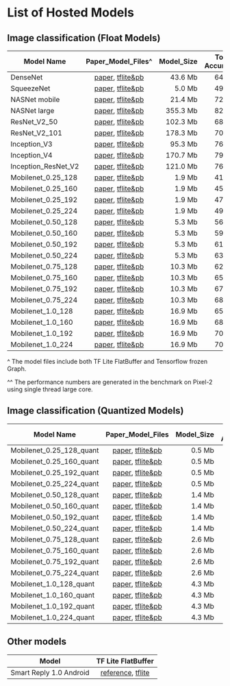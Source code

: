 # List of Hosted Models

## Image classification (Float Models)

Model Name          | Paper_Model_Files^                                                                                                                                                                        | Model_Size | Top-1 Accuracy | Top-5 Accuracy | TF Lite Performance^^ | Tensorflow Performance
------------------- | :---------------------------------------------------------------------------------------------------------------------------------------------------------------------------------------: | ---------: | -------------: | -------------: | --------------------: | ---------------------:
DenseNet            | [paper](https://arxiv.org/abs/1608.06993), [tflite&pb](https://storage.googleapis.com/download.tensorflow.org/models/tflite/model_zoo/upload_20180427/densenet_2018_04_27.tgz)            | 43.6 Mb    | 64.2%          | 85.6%          | 894 ms                | 1262 ms
SqueezeNet          | [paper](https://arxiv.org/abs/1602.07360), [tflite&pb](https://storage.googleapis.com/download.tensorflow.org/models/tflite/model_zoo/upload_20180427/squeezenet_2018_04_27.tgz)          | 5.0 Mb     | 49.0%          | 72.9%          | 224 ms                | 255 ms
NASNet mobile       | [paper](https://arxiv.org/abs/1707.07012), [tflite&pb](https://storage.googleapis.com/download.tensorflow.org/models/tflite/model_zoo/upload_20180427/nasnet_mobile_2018_04_27.tgz)       | 21.4 Mb    | 72.2%          | 90.6%          | 261 ms                | 389 ms
NASNet large        | [paper](https://arxiv.org/abs/1707.07012), [tflite&pb](https://storage.googleapis.com/download.tensorflow.org/models/tflite/model_zoo/upload_20180427/nasnet_large_2018_04_27.tgz)        | 355.3 Mb   | 82.1%          | 95.8%          | 6697 ms               | 7940 ms
ResNet_V2_50        | [paper](https://arxiv.org/abs/1603.05027), [tflite&pb](https://storage.googleapis.com/download.tensorflow.org/models/tflite/model_zoo/upload_20180427/resnet_v2_50_2018_04_27.tgz)        | 102.3 Mb   | 68.1%          | 88.4%          | 942 ms                | 1008 ms
ResNet_V2_101       | [paper](https://arxiv.org/abs/1603.05027), [tflite&pb](https://storage.googleapis.com/download.tensorflow.org/models/tflite/model_zoo/upload_20180427/resnet_v2_101_2018_04_27.tgz)       | 178.3 Mb   | 70.4%          | 89.6%          | 1880 ms               | 1970 ms
Inception_V3        | [paper](http://arxiv.org/abs/1512.00567), [tflite&pb](https://storage.googleapis.com/download.tensorflow.org/models/tflite/model_zoo/upload_20180427/inception_v3_2018_04_27.tgz)         | 95.3 Mb    | 76.9%          | 93.5%          | 1433 ms               | 1522 ms
Inception_V4        | [paper](http://arxiv.org/abs/1602.07261), [tflite&pb](https://storage.googleapis.com/download.tensorflow.org/models/tflite/model_zoo/upload_20180427/inception_v4_2018_04_27.tgz)         | 170.7 Mb   | 79.6%          | 94.6%          | 2986 ms               | 3139 ms
Inception_ResNet_V2 | [paper](https://arxiv.org/abs/1602.07261), [tflite&pb](https://storage.googleapis.com/download.tensorflow.org/models/tflite/model_zoo/upload_20180427/inception_resnet_v2_2018_04_27.tgz) | 121.0 Mb   | 76.8%          | 93.5%          | 2731 ms               | 2926 ms
Mobilenet_0.25_128  | [paper](https://arxiv.org/pdf/1704.04861.pdf), [tflite&pb](http://download.tensorflow.org/models/mobilenet_v1_2018_02_22/mobilenet_v1_0.25_128.tgz)                                       | 1.9 Mb     | 41.5%          | 66.3%          | 6.2 ms                | 13.0 ms
Mobilenet_0.25_160  | [paper](https://arxiv.org/pdf/1704.04861.pdf), [tflite&pb](http://download.tensorflow.org/models/mobilenet_v1_2018_02_22/mobilenet_v1_0.25_160.tgz)                                       | 1.9 Mb     | 45.5%          | 70.3%          | 8.6 ms                | 19.5 ms
Mobilenet_0.25_192  | [paper](https://arxiv.org/pdf/1704.04861.pdf), [tflite&pb](http://download.tensorflow.org/models/mobilenet_v1_2018_02_22/mobilenet_v1_0.25_192.tgz)                                       | 1.9 Mb     | 47.7%          | 72.3%          | 12.1 ms               | 27.8 ms
Mobilenet_0.25_224  | [paper](https://arxiv.org/pdf/1704.04861.pdf), [tflite&pb](http://download.tensorflow.org/models/mobilenet_v1_2018_02_22/mobilenet_v1_0.25_224.tgz)                                       | 1.9 Mb     | 49.8%          | 74.2%          | 16.2 ms               | 37.3 ms
Mobilenet_0.50_128  | [paper](https://arxiv.org/pdf/1704.04861.pdf), [tflite&pb](http://download.tensorflow.org/models/mobilenet_v1_2018_02_22/mobilenet_v1_0.5_128.tgz)                                        | 5.3 Mb     | 56.3%          | 79.4%          | 18.1 ms               | 29.9 ms
Mobilenet_0.50_160  | [paper](https://arxiv.org/pdf/1704.04861.pdf), [tflite&pb](http://download.tensorflow.org/models/mobilenet_v1_2018_02_22/mobilenet_v1_0.5_160.tgz)                                        | 5.3 Mb     | 59.1%          | 81.9%          | 26.8 ms               | 45.9 ms
Mobilenet_0.50_192  | [paper](https://arxiv.org/pdf/1704.04861.pdf), [tflite&pb](http://download.tensorflow.org/models/mobilenet_v1_2018_02_22/mobilenet_v1_0.5_192.tgz)                                        | 5.3 Mb     | 61.7%          | 83.6%          | 35.6 ms               | 65.3 ms
Mobilenet_0.50_224  | [paper](https://arxiv.org/pdf/1704.04861.pdf), [tflite&pb](http://download.tensorflow.org/models/mobilenet_v1_2018_02_22/mobilenet_v1_0.5_224.tgz)                                        | 5.3 Mb     | 63.3%          | 84.9%          | 47.6 ms               | 164.2 ms
Mobilenet_0.75_128  | [paper](https://arxiv.org/pdf/1704.04861.pdf), [tflite&pb](http://download.tensorflow.org/models/mobilenet_v1_2018_02_22/mobilenet_v1_0.75_128.tgz)                                       | 10.3 Mb    | 62.1%          | 83.9%          | 34.6 ms               | 48.7 ms
Mobilenet_0.75_160  | [paper](https://arxiv.org/pdf/1704.04861.pdf), [tflite&pb](http://download.tensorflow.org/models/mobilenet_v1_2018_02_22/mobilenet_v1_0.75_160.tgz)                                       | 10.3 Mb    | 65.3%          | 86.0%          | 51.3 ms               | 75.2 ms
Mobilenet_0.75_192  | [paper](https://arxiv.org/pdf/1704.04861.pdf), [tflite&pb](http://download.tensorflow.org/models/mobilenet_v1_2018_02_22/mobilenet_v1_0.75_192.tgz)                                       | 10.3 Mb    | 67.2%          | 87.3%          | 71.7 ms               | 107.0 ms
Mobilenet_0.75_224  | [paper](https://arxiv.org/pdf/1704.04861.pdf), [tflite&pb](http://download.tensorflow.org/models/mobilenet_v1_2018_02_22/mobilenet_v1_0.75_224.tgz)                                       | 10.3 Mb    | 68.4%          | 88.2%          | 95.7 ms               | 143.4 ms
Mobilenet_1.0_128   | [paper](https://arxiv.org/pdf/1704.04861.pdf), [tflite&pb](http://download.tensorflow.org/models/mobilenet_v1_2018_02_22/mobilenet_v1_1.0_128.tgz)                                        | 16.9 Mb    | 65.2%          | 85.8%          | 57.4 ms               | 76.8 ms
Mobilenet_1.0_160   | [paper](https://arxiv.org/pdf/1704.04861.pdf), [tflite&pb](http://download.tensorflow.org/models/mobilenet_v1_2018_02_22/mobilenet_v1_1.0_160.tgz)                                        | 16.9 Mb    | 68.0%          | 87.7%          | 86.0 ms               | 117.7 ms
Mobilenet_1.0_192   | [paper](https://arxiv.org/pdf/1704.04861.pdf), [tflite&pb](http://download.tensorflow.org/models/mobilenet_v1_2018_02_22/mobilenet_v1_1.0_192.tgz)                                        | 16.9 Mb    | 70.0%          | 89.2%          | 118.6 ms              | 167.3 ms
Mobilenet_1.0_224   | [paper](https://arxiv.org/pdf/1704.04861.pdf), [tflite&pb](http://download.tensorflow.org/models/mobilenet_v1_2018_02_22/mobilenet_v1_1.0_224.tgz)                                        | 16.9 Mb    | 70.9%          | 89.9%          | 160.1 ms              | 224.3 ms

^ The model files include both TF Lite FlatBuffer and Tensorflow frozen Graph.

^^ The performance numbers are generated in the benchmark on Pixel-2 using
single thread large core.

## Image classification (Quantized Models)

Model Name               | Paper_Model_Files                                                                                                                                         | Model_Size | Top-1 Accuracy | Top-5 Accuracy | TF Lite Performance
------------------------ | :-------------------------------------------------------------------------------------------------------------------------------------------------------: | ---------: | -------------: | -------------: | ------------------:
Mobilenet_0.25_128_quant | [paper](https://arxiv.org/pdf/1712.05877.pdf), [tflite&pb](http://download.tensorflow.org/models/mobilenet_v1_2018_02_22/mobilenet_v1_0.25_128_quant.tgz) | 0.5 Mb     | 39.9%          | 65.8%          | 3.7 ms
Mobilenet_0.25_160_quant | [paper](https://arxiv.org/pdf/1712.05877.pdf), [tflite&pb](http://download.tensorflow.org/models/mobilenet_v1_2018_02_22/mobilenet_v1_0.25_160_quant.tgz) | 0.5 Mb     | 43.5%          | 69.1%          | 5.5 ms
Mobilenet_0.25_192_quant | [paper](https://arxiv.org/pdf/1712.05877.pdf), [tflite&pb](http://download.tensorflow.org/models/mobilenet_v1_2018_02_22/mobilenet_v1_0.25_192_quant.tgz) | 0.5 Mb     | 45.8%          | 71.9%          | 7.9 ms
Mobilenet_0.25_224_quant | [paper](https://arxiv.org/pdf/1712.05877.pdf), [tflite&pb](http://download.tensorflow.org/models/mobilenet_v1_2018_02_22/mobilenet_v1_0.25_224_quant.tgz) | 0.5 Mb     | 48.2%          | 73.8%          | 10.4 ms
Mobilenet_0.50_128_quant | [paper](https://arxiv.org/pdf/1712.05877.pdf), [tflite&pb](http://download.tensorflow.org/models/mobilenet_v1_2018_02_22/mobilenet_v1_0.5_128_quant.tgz)  | 1.4 Mb     | 54.9%          | 78.9%          | 8.8 ms
Mobilenet_0.50_160_quant | [paper](https://arxiv.org/pdf/1712.05877.pdf), [tflite&pb](http://download.tensorflow.org/models/mobilenet_v1_2018_02_22/mobilenet_v1_0.5_160_quant.tgz)  | 1.4 Mb     | 57.7%          | 81.3%          | 13.0 ms
Mobilenet_0.50_192_quant | [paper](https://arxiv.org/pdf/1712.05877.pdf), [tflite&pb](http://download.tensorflow.org/models/mobilenet_v1_2018_02_22/mobilenet_v1_0.5_192_quant.tgz)  | 1.4 Mb     | 60.4%          | 83.2%          | 18.3 ms
Mobilenet_0.50_224_quant | [paper](https://arxiv.org/pdf/1712.05877.pdf), [tflite&pb](http://download.tensorflow.org/models/mobilenet_v1_2018_02_22/mobilenet_v1_0.5_224_quant.tgz)  | 1.4 Mb     | 62.2%          | 84.5%          | 24.7 ms
Mobilenet_0.75_128_quant | [paper](https://arxiv.org/pdf/1712.05877.pdf), [tflite&pb](http://download.tensorflow.org/models/mobilenet_v1_2018_02_22/mobilenet_v1_0.75_128_quant.tgz) | 2.6 Mb     | 59.8%          | 82.8%          | 16.2 ms
Mobilenet_0.75_160_quant | [paper](https://arxiv.org/pdf/1712.05877.pdf), [tflite&pb](http://download.tensorflow.org/models/mobilenet_v1_2018_02_22/mobilenet_v1_0.75_160_quant.tgz) | 2.6 Mb     | 63.9%          | 85.5%          | 24.3 ms
Mobilenet_0.75_192_quant | [paper](https://arxiv.org/pdf/1712.05877.pdf), [tflite&pb](http://download.tensorflow.org/models/mobilenet_v1_2018_02_22/mobilenet_v1_0.75_192_quant.tgz) | 2.6 Mb     | 66.2%          | 87.1%          | 33.8 ms
Mobilenet_0.75_224_quant | [paper](https://arxiv.org/pdf/1712.05877.pdf), [tflite&pb](http://download.tensorflow.org/models/mobilenet_v1_2018_02_22/mobilenet_v1_0.75_224_quant.tgz) | 2.6 Mb     | 67.9%          | 88.1%          | 45.4 ms
Mobilenet_1.0_128_quant  | [paper](https://arxiv.org/pdf/1712.05877.pdf), [tflite&pb](http://download.tensorflow.org/models/mobilenet_v1_2018_02_22/mobilenet_v1_1.0_128_quant.tgz)  | 4.3 Mb     | 64.0%          | 85.5%          | 24.9 ms
Mobilenet_1.0_160_quant  | [paper](https://arxiv.org/pdf/1712.05877.pdf), [tflite&pb](http://download.tensorflow.org/models/mobilenet_v1_2018_02_22/mobilenet_v1_1.0_160_quant.tgz)  | 4.3 Mb     | 67.3%          | 87.7%          | 37.4 ms
Mobilenet_1.0_192_quant  | [paper](https://arxiv.org/pdf/1712.05877.pdf), [tflite&pb](http://download.tensorflow.org/models/mobilenet_v1_2018_02_22/mobilenet_v1_1.0_192_quant.tgz)  | 4.3 Mb     | 69.0%          | 88.9%          | 51.9 ms
Mobilenet_1.0_224_quant  | [paper](https://arxiv.org/pdf/1712.05877.pdf), [tflite&pb](http://download.tensorflow.org/models/mobilenet_v1_2018_02_22/mobilenet_v1_1.0_224_quant.tgz)  | 4.3 Mb     | 69.7%          | 89.5%          | 70.2 ms

## Other models

Model                   | TF Lite FlatBuffer
----------------------- | :----------------:
Smart Reply 1.0 Android | [reference](https://research.googleblog.com/2017/11/on-device-conversational-modeling-with.html), [tflite](https://storage.googleapis.com/download.tensorflow.org/models/smartreply_1.0_2017_11_01.zip)
